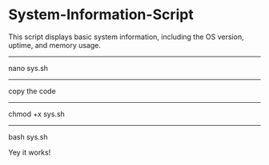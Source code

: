 # System-Information-Script
This script displays basic system information, including the OS version, uptime, and memory usage.
_________________________________________________________________________________________________
nano sys.sh 
___
copy the code
___
chmod +x sys.sh 
___
bash sys.sh 

Yey it works!
